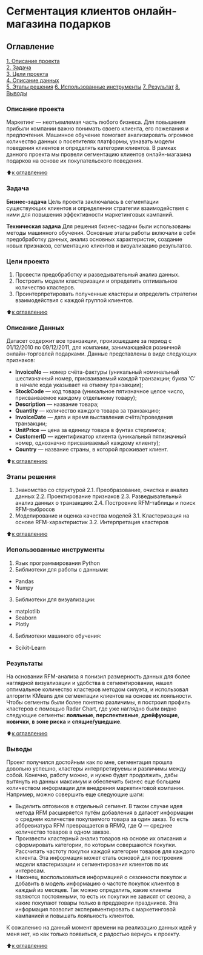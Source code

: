 # Сегментация клиентов онлайн-магазина подарков

## Оглавление  
[1. Описание проекта](https://github.com/KarpovGm/Project-6_E-Commerce-segmentation/README.md#Описание-проекта)  
[2. Задача](https://github.com/KarpovGm/Project-6_E-Commerce-segmentation/README.md#Задача)  
[3. Цели проекта](https://github.com/KarpovGm/Project-6_E-Commerce-segmentation/README.md#Цели-проекта)  
[4. Описание данных](https://github.com/KarpovGm/Project-6_E-Commerce-segmentation/README.md#Описание-данных)  
[5. Этапы решения](https://github.com/KarpovGm/Project-6_E-Commerce-segmentation/README.md#Этапы-решения)
[6. Использованные инструменты](https://github.com/KarpovGm/Project-6_E-Commerce-segmentation/README.md#Использованные-инструменты) 
[7. Результат](https://github.com/KarpovGm/Project-6_E-Commerce-segmentation/README.md#Результаты) 
[8. Выводы](https://github.com/KarpovGm/Project-6_E-Commerce-segmentation/README.md#Выводы) 

### Описание проекта    

Маркетинг — неотъемлемая часть любого бизнеса. Для повышения прибыли компании важно понимать своего клиента, его пожелания и предпочтения. Машинное обучение помогает анализировать огромное количество данных о посетителях платформы, узнавать модели поведения клиентов и определять категории клиентов. В рамках данного проекта мы провели сегментацию клиентов онлайн-магазина подарков на основе их покупательского поведения.

:arrow_up:[к оглавлению](https://github.com/KarpovGm/Project-6_E-Commerce-segmentation/README.md#Оглавление)


### Задача  

**Бизнес-задача**
Цель проекта заключалась в сегментации существующих клиентов и определении стратегии взаимодействия с ними для повышения эффективности маркетинговых кампаний.

**Техническая задача**
Для решения бизнес-задачи были использованы методы машинного обучения. Основные этапы работы включали в себя предобработку данных, анализ основных характеристик, создание новых признаков, сегментацию клиентов и визуализацию результатов.



### Цели проекта

1. Провести предобработку и разведывательный анализ данных.
2. Построить модели кластеризации и определить оптимальное количество кластеров.
3. Проинтерпретировать полученные кластеры и определить стратегии взаимодействия с каждой группой клиентов.
  
:arrow_up:[к оглавлению](https://github.com/KarpovGm/Project-6_E-Commerce-segmentation/README.md#Оглавление)


### Описание Данных  

Датасет содержит все транзакции, произошедшие за период с 01/12/2010 по 09/12/2011, для компании, занимающейся розничной онлайн-торговлей подарками. Данные представлены в виде следующих признаков:

* **InvoiceNo** — номер счёта-фактуры (уникальный номинальный шестизначный номер, присваиваемый каждой транзакции; буква 'C' в начале кода указывает на отмену транзакции);
* **StockCode** — код товара (уникальное пятизначное целое число, присваиваемое каждому отдельному товару);
* **Description** — название товара;
* **Quantity** — количество каждого товара за транзакцию;
* **InvoiceDate** — дата и время выставления счёта/проведения транзакции;
* **UnitPrice** — цена за единицу товара в фунтах стерлингов;
* **CustomerID** — идентификатор клиента (уникальный пятизначный номер, однозначно присваиваемый каждому клиенту);
* **Country** — название страны, в которой проживает клиент.

:arrow_up:[к оглавлению](https://github.com/KarpovGm/Project-6_E-Commerce-segmentation/README.md#Оглавление)


### Этапы решения  

1. Знакомство со структурой
2.1. Преобразование, очистка и анализ данных
2.2. Проектирование признаков
2.3. Разведывательный анализ данных о транзакциях
2.4. Построение RFM-таблицы и поиск RFM-выбросов
3. Моделирование и оценка качества моделей
3.1. Кластеризация на основе RFM-характеристик
3.2. Интерпретация кластеров

:arrow_up:[к оглавлению](https://github.com/KarpovGm/Project-6_E-Commerce-segmentation/README.md#Оглавление)

### Использованные инструменты

1. Язык программирования Python
2. Библиотеки для работы с данными: 
* Pandas
* Numpy
3. Библиотеки для визуализации:
* matplotlib
* Seaborn
* Plotly
4. Библиотеки машиного обучения:
* Scikit-Learn

### Результаты
На основании RFM-анализа я понизил размерность данных для более наглядной визуализации и удобства в сегментировании, нашел оптимальное количество кластеров методом силуэта, и использовал алгоритм KMeans для сегментации клиентов на основе их лояльности. Чтобы сегменты были более понятно различимы, я построил профиль кластеров с помощью Radar Chart, где уже наглядно были видно следующие сегменты: **лояльные**, **перспективные**, **дрейфующие**, **новички**, **в зоне риска** и **спящие/ушедшие**.

:arrow_up:[к оглавлению](https://github.com/KarpovGm/Project-6_E-Commerce-segmentation/README.md#Оглавление)


### Выводы 

Проект получился достойным как по мне, сегментация прошла довольно успешно, кластеры интерпретируемы и различимы между собой. Конечно, работу можно, и нужно будет продолжить, дабы вытянуть из данных максимум и обеспечить бизнес еще большем количеством информации для внедрения маркетинговой компании. Например, можно совершить еще следующие шаги:

* Выделить оптовиков в отдельный сегмент. В таком случае идея метода RFM расширяется путём добавления в датасет информации о среднем количестве покупаемого товара за один заказ. То есть аббревиатура RFM превращается в RFMQ, где Q — среднее количество товаров в одном заказе.
* Произвести кластерный анализ товаров на основе их описания и сформировать категории, по которым совершаются покупки.
Рассчитать частоту покупки каждой категории товаров для каждого клиента. Эта информация может стать основой для построения модели кластеризации и сегментирования клиентов по их интересам.
* Наконец, воспользоваться информацией о сезонности покупок и добавить в модель информацию о частоте покупок клиентов в каждый из месяцев. Так можно определить, какие клиенты являются постоянными, то есть их покупки не зависят от сезона, а какие покупают товары только в преддверии праздников. Эта информация позволит экспериментировать с маркетинговой кампанией и повышать лояльность клиентов.

К сожалению на данный момент времени на реализацию данных идей у меня нет, но как только появиться, с радостью вернусь к проекту.

:arrow_up:[к оглавлению](https://github.com/KarpovGm/Project-6_E-Commerce-segmentation/README.md#Оглавление)


